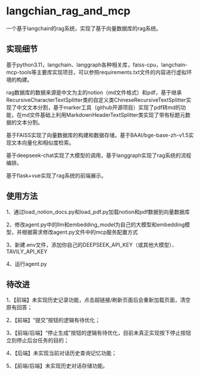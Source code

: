 # langchian_rag_and_mcp
一个基于langchain的rag系统，实现了基于向量数据库的rag系统。

## 实现细节

基于python3.11，langchain、langgraph各种相关库，faiss-cpu，langchain-mcp-tools等主要库实现项目，可以参照requirements.txt文件的内容进行虚拟环境的构建。

rag数据库的数据来源是中文为主的notion（md文件格式）和pdf，基于继承RecursiveCharacterTextSplitter类的自定义类ChineseRecursiveTextSplitter实现了中文文本分割，基于marker工具（github开源项目）实现了pdf转md的功能，在md文件基础上利用MarkdownHeaderTextSplitter类实现了带有标题元数据的文本分割。

基于FAISS实现了向量数据库的构建和数据存储，基于BAAI/bge-base-zh-v1.5实现文本向量化和相似度检索。

基于deepseek-chat实现了大模型的调用，基于langgraph实现了rag系统的流程编排。

基于flask+vue实现了rag系统的前端展示。

## 使用方法

1、通过load_notion_docs.py和load_pdf.py加载notion和pdf数据到向量数据库

2、修改agent.py中的llm和embedding_model为自己的大模型和embedding模型，并根据需求修改agent.py文件中的mcp服务配置方式

3、新建.env文件，添加你自己的DEEPSEEK_API_KEY（或其他大模型）、TAVILY_API_KEY

4、运行agent.py


## 待改进

1、【前端】未实现历史记录功能，点击超链接/刷新页面后会重新加载页面，清空原有回答；

2、【前端】“提交”按钮的逻辑有待优化；

3、【前端/后端】“停止生成”按钮的逻辑有待优化，目前未真正实现按下停止按钮立刻停止后台任务的目的；

4、【后端】未实现当前对话历史查询记忆功能；

5、【前端/后端】未实现历史对话存储功能。

